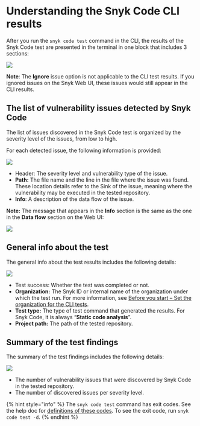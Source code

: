 # Understanding the Snyk Code CLI results

After you run the `snyk code test` command in the CLI, the results of the Snyk Code test are presented in the terminal in one block that includes 3 sections:

![](<../../../.gitbook/assets/Snyk Code - CLI - snyk code test - Results Details - 2.png>)

**Note**: The **Ignore** issue option is not applicable to the CLI test results. If you ignored issues on the Snyk Web UI, these issues would still appear in the CLI results.

## The list of vulnerability issues detected by Snyk Code

The list of issues discovered in the Snyk Code test is organized by the severity level of the issues, from low to high.

For each detected issue, the following information is provided:

![](<../../../.gitbook/assets/Snyk Code - CLI - snyk code test - Results - Issue summary - 2.png>)

* Header: The severity level and vulnerability type of the issue.
* **Path:** The file name and the line in the file where the issue was found. These location details refer to the Sink of the issue, meaning where the vulnerability may be executed in the tested repository.
* **Info**: A description of the data flow of the issue.

**Note:** The message that appears in the **Info** section is the same as the one in the **Data flow** section on the Web UI:

![](<../../../.gitbook/assets/Snyk Code - CLI - snyk code test - Results - Issue summary - In the UI - 2.png>)

## General info about the test

The general info about the test results includes the following details:

![](<../../../.gitbook/assets/Snyk Code - CLI - snyk code test - Results - Test summary - 2.png>)

* Test success: Whether the test was completed or not.
* **Organization:** The Snyk ID or internal name of the organization under which the test run. For more information, see [Before you start – Set the organization for the CLI tests](before-you-start-set-the-organization-for-the-cli-tests/).
* **Test type:** The type of test command that generated the results. For Snyk Code, it is always “**Static code analysis**”.
* **Project path:** The path of the tested repository.

## Summary of the test findings

The summary of the test findings includes the following details:

![](<../../../.gitbook/assets/Snyk Code - CLI - snyk code test - Results - Summary - 2.png>)

* The number of vulnerability issues that were discovered by Snyk Code in the tested repository.
* The number of discovered issues per severity level.

{% hint style="info" %}
The `snyk code test` command has exit codes. See the help doc for [definitions of these codes](https://docs.snyk.io/snyk-cli/commands/code-test#exit-codes). To see the exit code, run `snyk code test -d`.
{% endhint %}
